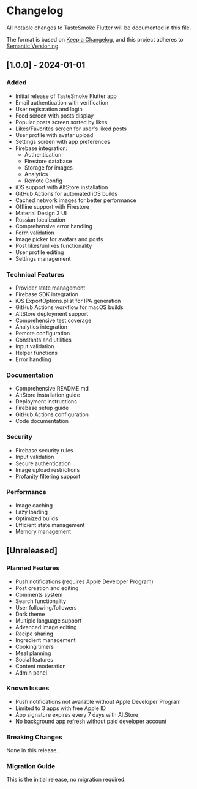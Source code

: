 # Changelog

All notable changes to TasteSmoke Flutter will be documented in this file.

The format is based on [Keep a Changelog](https://keepachangelog.com/en/1.0.0/),
and this project adheres to [Semantic Versioning](https://semver.org/spec/v2.0.0.html).

## [1.0.0] - 2024-01-01

### Added
- Initial release of TasteSmoke Flutter app
- Email authentication with verification
- User registration and login
- Feed screen with posts display
- Popular posts screen sorted by likes
- Likes/Favorites screen for user's liked posts
- User profile with avatar upload
- Settings screen with app preferences
- Firebase integration:
  - Authentication
  - Firestore database
  - Storage for images
  - Analytics
  - Remote Config
- iOS support with AltStore installation
- GitHub Actions for automated iOS builds
- Cached network images for better performance
- Offline support with Firestore
- Material Design 3 UI
- Russian localization
- Comprehensive error handling
- Form validation
- Image picker for avatars and posts
- Post likes/unlikes functionality
- User profile editing
- Settings management

### Technical Features
- Provider state management
- Firebase SDK integration
- iOS ExportOptions.plist for IPA generation
- GitHub Actions workflow for macOS builds
- AltStore deployment support
- Comprehensive test coverage
- Analytics integration
- Remote configuration
- Constants and utilities
- Input validation
- Helper functions
- Error handling

### Documentation
- Comprehensive README.md
- AltStore installation guide
- Deployment instructions
- Firebase setup guide
- GitHub Actions configuration
- Code documentation

### Security
- Firebase security rules
- Input validation
- Secure authentication
- Image upload restrictions
- Profanity filtering support

### Performance
- Image caching
- Lazy loading
- Optimized builds
- Efficient state management
- Memory management

## [Unreleased]

### Planned Features
- Push notifications (requires Apple Developer Program)
- Post creation and editing
- Comments system
- Search functionality
- User following/followers
- Dark theme
- Multiple language support
- Advanced image editing
- Recipe sharing
- Ingredient management
- Cooking timers
- Meal planning
- Social features
- Content moderation
- Admin panel

### Known Issues
- Push notifications not available without Apple Developer Program
- Limited to 3 apps with free Apple ID
- App signature expires every 7 days with AltStore
- No background app refresh without paid developer account

### Breaking Changes
None in this release.

### Migration Guide
This is the initial release, no migration required.
